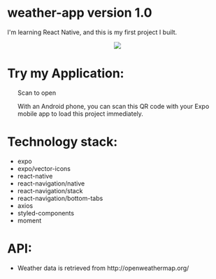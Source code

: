 # weather-app version 1.0

I'm learning React Native, and this is my first project I built.

<p align="center">
  <img src="https://www.ubidreams.fr/wp-content/uploads/2020/06/logo-react-native.png" />
</p>

# Try my Application: 

<ul>
  <p>Scan to open</p>

  <p>With an Android phone, you can scan this QR code with your Expo mobile app to load this project immediately.</p>
</ul>

# Technology stack:
<ul>
  <li>expo</li>
  <li>expo/vector-icons</li>
  <li>react-native</li>
  <li>react-navigation/native</li>
  <li>react-navigation/stack</li>
  <li>react-navigation/bottom-tabs</li>
  <li>axios</li>
  <li>styled-components</li>
  <li>moment</li>
</ul>

# API: 

<ul>
  <li>Weather data is retrieved from http://openweathermap.org/</li>
</ul>
